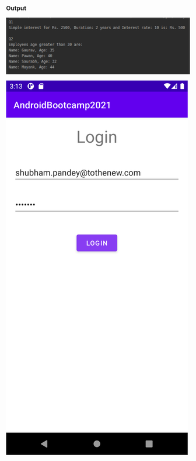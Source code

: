 
### Output
![Output](https://github.com/shubham-ttn/AndroidBootcamp2021/blob/Qsns23FEB2021/output1.png)

![Output](https://github.com/shubham-ttn/AndroidBootcamp2021/blob/Qsns23FEB2021/output2.png)
